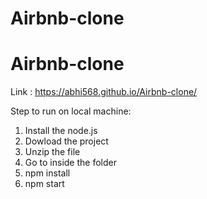 # Airbnb-clone
# Airbnb-clone
Link : https://abhi568.github.io/Airbnb-clone/

Step to run on local machine:

1) Install the node.js
2) Dowload the project
3) Unzip the file
4) Go to inside the folder
5) npm install
6) npm start

